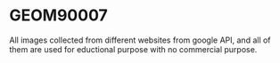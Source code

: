 # GEOM90007
All images collected from different websites from google API, and all of them are used for eductional purpose with no commercial purpose. 
